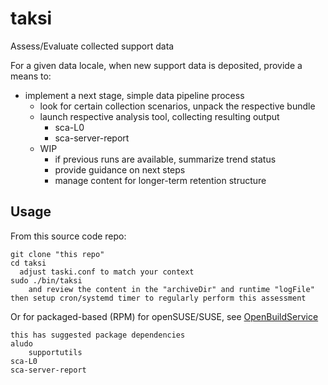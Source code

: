 # taksi

Assess/Evaluate collected support data

For a given data locale, when new support data is deposited, provide a means to:
- implement a next stage, simple data pipeline process
  - look for certain collection scenarios, unpack the respective bundle
  - launch respective analysis tool, collecting resulting output
    - sca-L0
    - sca-server-report
  - WIP
    - if previous runs are available, summarize trend status
    - provide guidance on next steps
    - manage content for longer-term retention structure

## Usage

From this source code repo:

    git clone "this repo"
    cd taksi
      adjust taski.conf to match your context
    sudo ./bin/taksi
        and review the content in the "archiveDir" and runtime "logFile"
	then setup cron/systemd timer to regularly perform this assessment

Or for packaged-based (RPM) for openSUSE/SUSE, see [OpenBuildService](https://build.opensuse.org/package/show/home:bwgartner:SCA/taksi)

    this has suggested package dependencies
	aludo
        supportutils
	sca-L0
	sca-server-report

